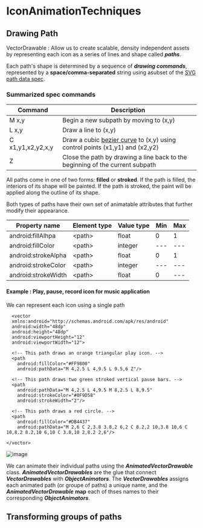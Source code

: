 # IconAnimationTechniques
## Drawing Path

VectorDrawable : Allow us to create scalable, density independent assets by representing each icon as a series of lines and shape called ***paths***.

Each path's shape is determined by a sequence of ***drawing commands***, represented by a **space/comma-separated** string using asubset of the [SVG path data spec](https://www.w3.org/TR/SVG11/paths.html#PathData).

### Summarized spec commands

| Command                 | Description                                                                                                                           |
| ------------------------| --------------------------------------------------------------------------------------------------------------------------------------|
| M x,y                   | Begin a new subpath by moving to (x,y)                                                                                                |
| L x,y                   | Draw a line to (x,y)                                                                                                                  |
| C x1,y1,x2,y2,x,y       | Draw a cubic [bezier curve](https://fr.wikipedia.org/wiki/Courbe_de_B%C3%A9zier) to (x,y) using control points (x1,y1) and (x2,y2)    |
| Z                       | Close the path by drawing a line back to the beginning of the current subpath                                                         |


All paths come in one of two forms: **filled** or **stroked**.
If the path is filled, the interiors of its shape will be painted.
If the path is stroked, the paint will be applied along the outline of its shape.

Both types of paths have their own set of animatable attributes that further modify their appearance.

| Property name           | Element type | Value type | Min |  Max  |
| ------------------------| -------------|------------|-----|------ |
| android:fillAlhpa       | \<path>      |float       |0    |1      |
| android:fillColor       | \<path>      |integer     |---  |---    |
| android:strokeAlpha     | \<path>      |float       |0    |1      |
| android:strokeColor     | \<path>      |integer     |---  |---    |
| android:strokeWidth     | \<path>      |float       |0    |---    |

#### Example : Play, pause, record icon for music application
We can represent each icon using a single path

```
  <vector
  xmlns:android="http://schemas.android.com/apk/res/android"
  android:width="48dp"
  android:height="48dp"
  android:viewportHeight="12"
  android:viewportWidth="12">

  <!-- This path draws an orange triangular play icon. -->
  <path
    android:fillColor="#FF9800"
    android:pathData="M 4,2.5 L 4,9.5 L 9.5,6 Z"/>

  <!-- This path draws two green stroked vertical pause bars. -->
  <path
    android:pathData="M 4,2.5 L 4,9.5 M 8,2.5 L 8,9.5"
    android:strokeColor="#0F9D58"
    android:strokeWidth="2"/>

  <!-- This path draws a red circle. -->
  <path
    android:fillColor="#DB4437"
    android:pathData="M 2,6 C 2,3.8 3.8,2 6,2 C 8.2,2 10,3.8 10,6 C 10,8.2 8.2,10 6,10 C 3.8,10 2,8.2 2,6"/>

</vector>
```
![image](https://user-images.githubusercontent.com/23448445/195714203-a328aa7d-63e2-4038-90ae-8fa522719973.png)

We can animate their individual paths using the ***AnimatedVectorDrawable*** class.
***AnimatedVectorDrawables*** are the glue that connect ***VectorDrawables*** with ***ObjectAnimators***. 
The ***VectorDrawables*** assigns each animated path (or groupe of paths) a unique name, and the ***AnimatedVectorDrawable*** **map** each of thses names to their corresponding ***ObjectAnimators***.

## Transforming groups of paths

